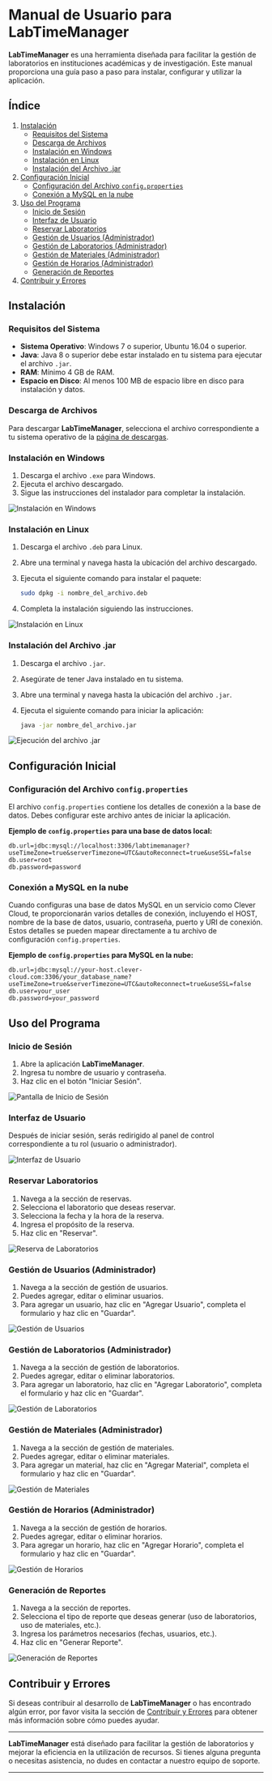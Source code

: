 # Manual de Usuario para LabTimeManager

**LabTimeManager** es una herramienta diseñada para facilitar la gestión de laboratorios en instituciones académicas y de investigación. Este manual proporciona una guía paso a paso para instalar, configurar y utilizar la aplicación.

## Índice

1. [Instalación](#instalación)
   - [Requisitos del Sistema](#requisitos-del-sistema)
   - [Descarga de Archivos](#descarga-de-archivos)
   - [Instalación en Windows](#instalación-en-windows)
   - [Instalación en Linux](#instalación-en-linux)
   - [Instalación del Archivo .jar](#instalación-del-archivo-jar)
2. [Configuración Inicial](#configuración-inicial)
   - [Configuración del Archivo `config.properties`](#configuración-del-archivo-configproperties)
   - [Conexión a MySQL en la nube](#conexión-a-mysql-en-la-nube)
3. [Uso del Programa](#uso-del-programa)
   - [Inicio de Sesión](#inicio-de-sesión)
   - [Interfaz de Usuario](#interfaz-de-usuario)
   - [Reservar Laboratorios](#reservar-laboratorios)
   - [Gestión de Usuarios (Administrador)](#gestión-de-usuarios-administrador)
   - [Gestión de Laboratorios (Administrador)](#gestión-de-laboratorios-administrador)
   - [Gestión de Materiales (Administrador)](#gestión-de-materiales-administrador)
   - [Gestión de Horarios (Administrador)](#gestión-de-horarios-administrador)
   - [Generación de Reportes](#generación-de-reportes)
4. [Contribuir y Errores](#contribuir-y-errores)

## Instalación

### Requisitos del Sistema

- **Sistema Operativo**: Windows 7 o superior, Ubuntu 16.04 o superior.
- **Java**: Java 8 o superior debe estar instalado en tu sistema para ejecutar el archivo `.jar`.
- **RAM**: Mínimo 4 GB de RAM.
- **Espacio en Disco**: Al menos 100 MB de espacio libre en disco para instalación y datos.

### Descarga de Archivos

Para descargar **LabTimeManager**, selecciona el archivo correspondiente a tu sistema operativo de la [página de descargas](../Descarga.md).

### Instalación en Windows

1. Descarga el archivo `.exe` para Windows.
2. Ejecuta el archivo descargado.
3. Sigue las instrucciones del instalador para completar la instalación.

![Instalación en Windows](#captura-windows)

### Instalación en Linux

1. Descarga el archivo `.deb` para Linux.
2. Abre una terminal y navega hasta la ubicación del archivo descargado.
3. Ejecuta el siguiente comando para instalar el paquete:

   ```bash
   sudo dpkg -i nombre_del_archivo.deb
   ```

4. Completa la instalación siguiendo las instrucciones.

![Instalación en Linux](#captura-linux)

### Instalación del Archivo .jar

1. Descarga el archivo `.jar`.
2. Asegúrate de tener Java instalado en tu sistema.
3. Abre una terminal y navega hasta la ubicación del archivo `.jar`.
4. Ejecuta el siguiente comando para iniciar la aplicación:

   ```bash
   java -jar nombre_del_archivo.jar
   ```

![Ejecución del archivo .jar](#captura-jar)

## Configuración Inicial

### Configuración del Archivo `config.properties`

El archivo `config.properties` contiene los detalles de conexión a la base de datos. Debes configurar este archivo antes de iniciar la aplicación.

**Ejemplo de `config.properties` para una base de datos local:**

```
db.url=jdbc:mysql://localhost:3306/labtimemanager?useTimeZone=true&serverTimezone=UTC&autoReconnect=true&useSSL=false
db.user=root
db.password=password
```

### Conexión a MySQL en la nube

Cuando configuras una base de datos MySQL en un servicio como Clever Cloud, te proporcionarán varios detalles de conexión, incluyendo el HOST, nombre de la base de datos, usuario, contraseña, puerto y URI de conexión. Estos detalles se pueden mapear directamente a tu archivo de configuración `config.properties`.

**Ejemplo de `config.properties` para MySQL en la nube:**

```
db.url=jdbc:mysql://your-host.clever-cloud.com:3306/your_database_name?useTimeZone=true&serverTimezone=UTC&autoReconnect=true&useSSL=false
db.user=your_user
db.password=your_password
```

## Uso del Programa

### Inicio de Sesión

1. Abre la aplicación **LabTimeManager**.
2. Ingresa tu nombre de usuario y contraseña.
3. Haz clic en el botón "Iniciar Sesión".

![Pantalla de Inicio de Sesión](#captura-inicio-sesion)

### Interfaz de Usuario

Después de iniciar sesión, serás redirigido al panel de control correspondiente a tu rol (usuario o administrador).

![Interfaz de Usuario](#captura-interfaz-usuario)

### Reservar Laboratorios

1. Navega a la sección de reservas.
2. Selecciona el laboratorio que deseas reservar.
3. Selecciona la fecha y la hora de la reserva.
4. Ingresa el propósito de la reserva.
5. Haz clic en "Reservar".

![Reserva de Laboratorios](#captura-reserva)

### Gestión de Usuarios (Administrador)

1. Navega a la sección de gestión de usuarios.
2. Puedes agregar, editar o eliminar usuarios.
3. Para agregar un usuario, haz clic en "Agregar Usuario", completa el formulario y haz clic en "Guardar".

![Gestión de Usuarios](#captura-gestion-usuarios)

### Gestión de Laboratorios (Administrador)

1. Navega a la sección de gestión de laboratorios.
2. Puedes agregar, editar o eliminar laboratorios.
3. Para agregar un laboratorio, haz clic en "Agregar Laboratorio", completa el formulario y haz clic en "Guardar".

![Gestión de Laboratorios](#captura-gestion-laboratorios)

### Gestión de Materiales (Administrador)

1. Navega a la sección de gestión de materiales.
2. Puedes agregar, editar o eliminar materiales.
3. Para agregar un material, haz clic en "Agregar Material", completa el formulario y haz clic en "Guardar".

![Gestión de Materiales](#captura-gestion-materiales)

### Gestión de Horarios (Administrador)

1. Navega a la sección de gestión de horarios.
2. Puedes agregar, editar o eliminar horarios.
3. Para agregar un horario, haz clic en "Agregar Horario", completa el formulario y haz clic en "Guardar".

![Gestión de Horarios](#captura-gestion-horarios)

### Generación de Reportes

1. Navega a la sección de reportes.
2. Selecciona el tipo de reporte que deseas generar (uso de laboratorios, uso de materiales, etc.).
3. Ingresa los parámetros necesarios (fechas, usuarios, etc.).
4. Haz clic en "Generar Reporte".

![Generación de Reportes](#captura-reportes)

## Contribuir y Errores

Si deseas contribuir al desarrollo de **LabTimeManager** o has encontrado algún error, por favor visita la sección de [Contribuir y Errores](../ContribuiryErrores.md) para obtener más información sobre cómo puedes ayudar.

---

**LabTimeManager** está diseñado para facilitar la gestión de laboratorios y mejorar la eficiencia en la utilización de recursos. Si tienes alguna pregunta o necesitas asistencia, no dudes en contactar a nuestro equipo de soporte.

---